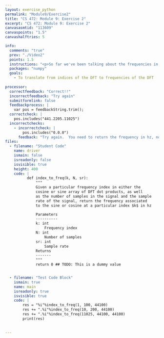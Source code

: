 ```yaml
---
layout: exercise_python
permalink: "Module9/Exercise2"
title: "CS 472: Module 9: Exercise 2"
excerpt: "CS 472: Module 9: Exercise 2"
canvasasmtid: "113609"
canvaspoints: "1.5"
canvashalftries: 5

info:
  comments: "true"
  prev: "./Video2"
  points: 1.5
  instructions: "<p>So far we've been talking about the frequencies in terms of integer number of cycles over a particular interval, but if we know how many samples are in that interval and what the sample rate is, we can devise a formula to determine what the frequency actually is in hz.  This will move us towards being able to detect notes in real audio using the DFT.  In this exercise, given a particular frequency index in either the cosine or sine array of DFT dot products, as well as the number of samples in the signal and the sample rate of the signal, return the frequency associated to the sine or cosine at a particular index $k$ in hz.</p><p><b>Hint</b>The equation is in terms of k, N, and sr only</p>"
  packages: "numpy"
  goals:
    - To translate from indices of the DFT to frequencies of the DFT
    
processor:  
  correctfeedback: "Correct!!" 
  incorrectfeedback: "Try again"
  submitformlink: false
  feedbackprocess: | 
    var pos = feedbackString.trim();
  correctcheck: |
    pos.includes("441.2205.11025")
  incorrectchecks:
    - incorrectcheck: |
        pos.includes("0.0.0")
      feedback: "Try again.  You need to return the frequency in hz, not 0"
files:
  - filename: "Student Code"
    name: driver
    ismain: false
    isreadonly: false
    isvisible: true
    height: 400
    code: | 
          def index_to_freq(k, N, sr):
              """
              Given a particular frequency index in either the
              cosine or sine array of DFT dot products, as well
              as the number of samples in the signal and the sample
              rate of the signal, return the frequency associated
              to the sine or cosine at a particular index $k$ in hz

              Parameters
              ----------
              k: int
                  Frequency index
              N: int
                  Number of samples
              sr: int
                  Sample rate
              Returns
              -------
              """
              return 0 ## TODO: This is a dummy value


  - filename: "Test Code Block"
    ismain: true
    name: main
    isreadonly: true
    isvisible: true
    code: |
        res = "%i"%index_to_freq(1, 100, 44100)
        res += ".%i"%index_to_freq(10, 200, 44100)
        res += ".%i"%index_to_freq(11025, 44100, 44100)
        print(res)
        
        
---
```

